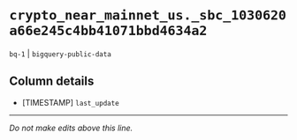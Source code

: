 # `crypto_near_mainnet_us._sbc_1030620a66e245c4bb41071bbd4634a2`
`bq-1` | `bigquery-public-data`

## Column details
* [TIMESTAMP] `last_update`

-------------------------------------------------------------------------------
*Do not make edits above this line.*

